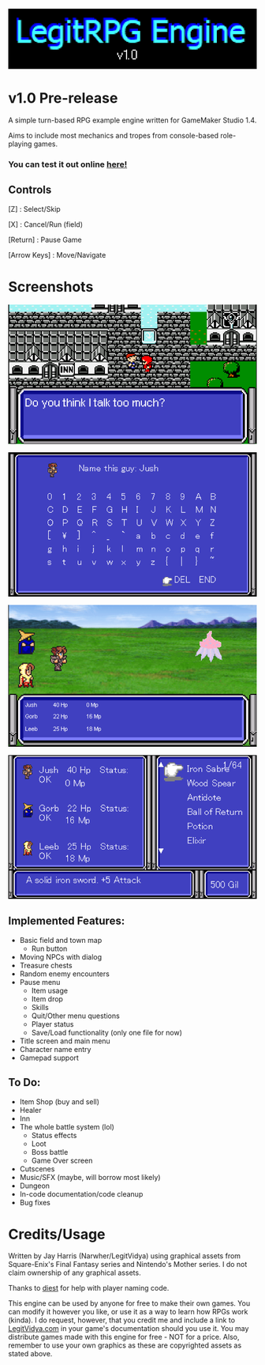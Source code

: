 
 ![logo](https://github.com/Narwher/LegitRPG-Engine/blob/master/rpg-banner.png?raw=true)
 # v1.0 Pre-release
A simple turn-based RPG example engine written for GameMaker Studio 1.4. 
  
Aims to include most mechanics and tropes from console-based role-playing games.  
  
### You can test it out online [here!](http://legitvidya.com/games/LRPGE-html5/index.html)
## Controls
[Z] : Select/Skip 
  
[X] : Cancel/Run (field)
  
[Return] : Pause Game
  
[Arrow Keys] : Move/Navigate  

# Screenshots
![town](https://github.com/Narwher/LegitRPG-Engine/blob/master/rpg-town.png?raw=true)
  
![name](https://github.com/Narwher/LegitRPG-Engine/blob/master/rpg-name.png?raw=true)
  
![battle](https://github.com/Narwher/LegitRPG-Engine/blob/master/rpg-battle.png?raw=true)
  
![item](https://github.com/Narwher/LegitRPG-Engine/blob/master/rpg-item.png?raw=true)

## Implemented Features:
* Basic field and town map
  * Run button
* Moving NPCs with dialog
* Treasure chests
* Random enemy encounters
* Pause menu
  * Item usage
  * Item drop
  * Skills
  * Quit/Other menu questions
  * Player status
  * Save/Load functionality (only one file for now)
* Title screen and main menu
* Character name entry
* Gamepad support

## To Do:
* Item Shop (buy and sell)
* Healer
* Inn
* The whole battle system (lol)
  * Status effects
  * Loot
  * Boss battle
  * Game Over screen
* Cutscenes
* Music/SFX (maybe, will borrow most likely)
* Dungeon
* In-code documentation/code cleanup
* Bug fixes

# Credits/Usage
Written by Jay Harris (Narwher/LegitVidya) using graphical assets from Square-Enix's Final Fantasy series and Nintendo's Mother series. I do not claim ownership of any graphical assets.  
  
Thanks to [diest](https://michaelvandiest.tumblr.com/) for help with player naming code.
  
This engine can be used by anyone for free to make their own games. You can modify it however you like, or use it as a way to learn how RPGs work (kinda). I do request, however, that you credit me and include a link to [LegitVidya.com](http://www.legitvidya.com) in your game's documentation should you use it. You may distribute games made with this engine for free - NOT for a price. Also, remember to use your own graphics as these are copyrighted assets as stated above.



